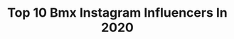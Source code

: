 ---
title: Top 10 Bmx Instagram Influencers In 2020
description: Identify the most popular Instagram accounts on inBeat.
platform: Instagram
profiles:
  - username: "domsimoncini"
    fullname: >-
      Dominick Simoncini
    location: "United States"
    followers: 110948
    engagement: 219
    commentsToLikes: 0.012111
    avatar: "https://scontent-amt2-1.cdninstagram.com/v/t51.2885-19/s320x320/24838566_135028320518988_6683942764482134016_n.jpg?_nc_ht=scontent-amt2-1.cdninstagram.com&_nc_ohc=mLYjQn0r11kAX-eG6QA&oh=8aa1020ea44c8a7502e2913a87bd94e8&oe=5EB99547"
    verified: false
    hashtags: "#bmx, #yfsi, #5050skatepark, #brobro"
  - username: "bmx"
    fullname: >-
      Our BMX
    location: ""
    followers: 99514
    engagement: 183
    commentsToLikes: 0.009636
    avatar: "https://scontent-lhr8-1.cdninstagram.com/v/t51.2885-19/s320x320/66396032_2097870427183027_6090903618804776960_n.jpg?_nc_ht=scontent-lhr8-1.cdninstagram.com&_nc_ohc=KQscEVubv9YAX-SNJdx&oh=e953d51d890e526ab81d92adbe5ae590&oe=5EAFBF44"
    verified: false
    hashtags: "#fromthearchives, #ourbmx, #bmxtools, #ourbmx"
  - username: "predelformat"
    fullname: >-
      ПРЕДЕЛЬНЫЙ
    location: "Ukraine"
    followers: 9674
    engagement: 1522
    commentsToLikes: 0.139143
    avatar: "https://scontent-ams4-1.cdninstagram.com/v/t51.2885-19/s150x150/76731480_2559969917661490_7354005401219629056_n.jpg?_nc_ht=scontent-ams4-1.cdninstagram.com&_nc_ohc=O619k62E-Z4AX_qU4iK&oh=4010f072430ce171ede5ccfab0b7e38f&oe=5EBAECCF"
    verified: false
    hashtags: "#kendamausa, #streetculture, #sweetskendamas, #vans"
  - username: "booquiinhaa"
    fullname: >-
      Boquinha
    location: "Brazil"
    followers: 1052776
    engagement: 323
    commentsToLikes: 0.074095
    avatar: "https://scontent-lhr8-1.cdninstagram.com/v/t51.2885-19/s320x320/70316784_457890594820490_3470721891751165952_n.jpg?_nc_ht=scontent-lhr8-1.cdninstagram.com&_nc_ohc=otvUM1CWqZ8AX8WNgUk&oh=8a56416cfeb7cb9d36cdd84f807f1dd8&oe=5EBB2CF6"
    verified: false
    hashtags: "#sorteios, #filhodorei"
  - username: "jonathancamachobmx"
    fullname: >-
      Camacho
    location: ""
    followers: 44758
    engagement: 737
    commentsToLikes: 0.011637
    avatar: "https://scontent-ams4-1.cdninstagram.com/v/t51.2885-19/s320x320/67923637_714627668976661_7468087480722391040_n.jpg?_nc_ht=scontent-ams4-1.cdninstagram.com&_nc_ohc=_1b2w2bSIpoAX-4va0w&oh=150c92cf94ecc5fdb4bc937606f32ab7&oe=5EB9B9CA"
    verified: false
    hashtags: "#cool, #style, #good, #vansecuador"
  - username: "olya_bmx"
    fullname: >-
      Olga Farfutdinova 🇷🇺
    location: "Russia"
    followers: 42156
    engagement: 968
    commentsToLikes: 0.009326
    avatar: "https://scontent-lht6-1.cdninstagram.com/v/t51.2885-19/s320x320/75360982_441843159848758_6809218456471207936_n.jpg?_nc_ht=scontent-lht6-1.cdninstagram.com&_nc_ohc=LNfVjaubsD4AX_W4wwj&oh=1b101478f182d57e639ae7ad68bb5e45&oe=5EBCE867"
    verified: false
    hashtags: "#tbt, #bmx4life, #bmxstreet, #bmxforlife"
  - username: "jorisdaudet33"
    fullname: >-
      Joris Daudet
    location: "United States"
    followers: 50273
    engagement: 698
    commentsToLikes: 0.004790
    avatar: "https://scontent-ams4-1.cdninstagram.com/v/t51.2885-19/s320x320/67578078_645080386001283_6164450565767036928_n.jpg?_nc_ht=scontent-ams4-1.cdninstagram.com&_nc_ohc=e3oFY-uP0W8AX__TvxS&oh=360075d8f58611240e8bb67f1d1b8d35&oe=5EB79885"
    verified: true
    hashtags: "#kaifight77, #33, #tbt, #stayhome"
  - username: "dombmx_"
    fullname: >-
      Dominik Nekolný
    location: ""
    followers: 8562
    engagement: 795
    commentsToLikes: 0.035411
    avatar: "https://scontent-lhr8-1.cdninstagram.com/v/t51.2885-19/s320x320/89853602_817293245464686_5583394649428459520_n.jpg?_nc_ht=scontent-lhr8-1.cdninstagram.com&_nc_ohc=mHHiddvMxxEAX_lFKYf&oh=a9bcaf8df2da9f3658f613bcb604f002&oe=5EB9F603"
    verified: false
    hashtags: "#notouch, #33, #snipes, #nobodycares"
  - username: "judybaauw"
    fullname: >-
      Judy Baauw
    location: "Netherlands"
    followers: 5732
    engagement: 1430
    commentsToLikes: 0.025748
    avatar: "https://scontent-lhr8-1.cdninstagram.com/v/t51.2885-19/s320x320/89263790_186676709423375_8152070733531447296_n.jpg?_nc_ht=scontent-lhr8-1.cdninstagram.com&_nc_ohc=D__HhhgGfFUAX9F9Nwy&oh=8062de1b45675d410d61dda2366f2da2&oe=5EBA8DDD"
    verified: false
    hashtags: "#repost"
  - username: "alextougas122"
    fullname: >-
      Alex Tougas
    location: "Canada"
    followers: 5140
    engagement: 1491
    commentsToLikes: 0.022610
    avatar: "https://scontent-ams4-1.cdninstagram.com/v/t51.2885-19/s320x320/80741285_2471897693059799_9035579204632051712_n.jpg?_nc_ht=scontent-ams4-1.cdninstagram.com&_nc_ohc=nfr9RmHNrwgAX8nLIXJ&oh=59942b65a9510156fc567881e5c748f1&oe=5EB97127"
    verified: false
    hashtags: "#shimano, #flyracing, #formula, #doctorsorders"
---
